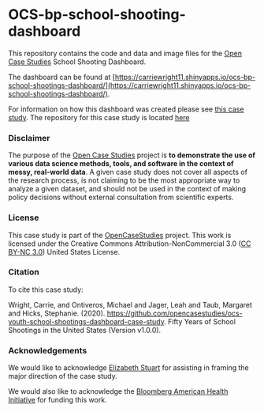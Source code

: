 # OCS-bp-school-shooting-dashboard
This repository contains the code and data and image files for the [Open Case Studies](https://opencasestudies.github.io/) School Shooting Dashboard.

The dashboard can be found at [https://carriewright11.shinyapps.io/ocs-bp-school-shootings-dashboard/](https://carriewright11.shinyapps.io/ocs-bp-school-shootings-dashboard/).

For information on how this dashboard was created please see [this case study](https://opencasestudies.github.io/ocs-bp-school-shootings-dashboard/). The repository for this case study is located [here](https://github.com/opencasestudies/ocs-bp-school-shootings-dashboard)


### Disclaimer 

The purpose of the [Open Case
Studies](https://opencasestudies.github.io) project is **to demonstrate
the use of various data science methods, tools, and software in the
context of messy, real-world data**. A given case study does not cover
all aspects of the research process, is not claiming to be the most
appropriate way to analyze a given dataset, and should not be used in
the context of making policy decisions without external consultation
from scientific experts.

### License 

This case study is part of the [OpenCaseStudies](https://opencasestudies.github.io) project. 
This work is licensed under the Creative Commons Attribution-NonCommercial 3.0 ([CC BY-NC 3.0](https://creativecommons.org/licenses/by-nc/3.0/us/)) United States License.

### Citation 

To cite this case study:

Wright, Carrie, and Ontiveros, Michael and Jager, Leah and Taub, Margaret and Hicks, Stephanie. (2020). https://github.com/opencasestudies/ocs-youth-school-shootings-dashboard-case-study. Fifty Years of School Shootings in the United States (Version v1.0.0).

### Acknowledgements

We would like to acknowledge [Elizabeth Stuart](https://www.jhsph.edu/faculty/directory/profile/1792/elizabeth-a-stuart) for assisting in framing the major direction of the case study.

We would also like to acknowledge the [Bloomberg American Health Initiative](https://americanhealth.jhu.edu/) for funding this work. 